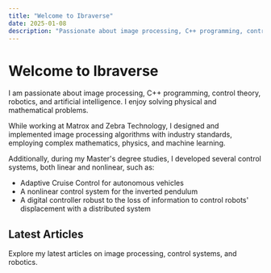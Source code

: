 ```yaml
---
title: "Welcome to Ibraverse"
date: 2025-01-08
description: "Passionate about image processing, C++ programming, control theory, robotics, and artificial intelligence"
---
```


# Welcome to Ibraverse

I am passionate about image processing, C++ programming, control theory, robotics, and artificial intelligence. I enjoy solving physical and mathematical problems.

While working at Matrox and Zebra Technology, I designed and implemented image processing algorithms with industry standards, employing complex mathematics, physics, and machine learning.

Additionally, during my Master's degree studies, I developed several control systems, both linear and nonlinear, such as:
- Adaptive Cruise Control for autonomous vehicles
- A nonlinear control system for the inverted pendulum
- A digital controller robust to the loss of information to control robots' displacement with a distributed system

## Latest Articles

Explore my latest articles on image processing, control systems, and robotics.